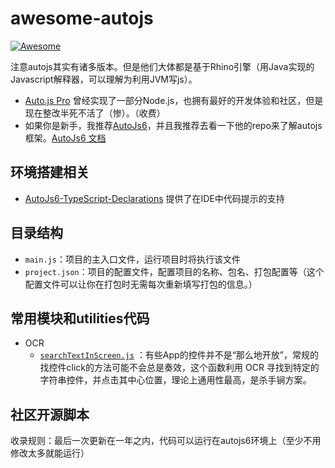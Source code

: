 # awesome-autojs

[![Awesome](https://awesome.re/badge-flat.svg)](https://awesome.re)

注意autojs其实有诸多版本。但是他们大体都是基于Rhino引擎（用Java实现的Javascript解释器，可以理解为利用JVM写js）。
- [Auto.js Pro](http://www.autojs.cc/) 曾经实现了一部分Node.js，也拥有最好的开发体验和社区，但是现在整改半死不活了（惨）。（收费）
- 如果你是新手，我推荐[AutoJs6](https://github.com/SuperMonster003/AutoJs6)，并且我推荐去看一下他的repo来了解autojs框架。[AutoJs6 文档](https://docs.autojs6.com/#/)

## 环境搭建相关

- [AutoJs6-TypeScript-Declarations](https://github.com/SuperMonster003/AutoJs6-TypeScript-Declarations) 提供了在IDE中代码提示的支持

## 目录结构
- `main.js`：项目的主入口文件，运行项目时将执行该文件
- `project.json`：项目的配置文件，配置项目的名称、包名、打包配置等（这个配置文件可以让你在打包时无需每次重新填写打包的信息。）

## 常用模块和utilities代码

- OCR
  - [`searchTextInScreen.js`](OCR/searchTextInScreen.js) ：有些App的控件并不是“那么地开放”，常规的找控件click的方法可能不会总是奏效，这个函数利用 OCR 寻找到特定的字符串控件，并点击其中心位置，理论上通用性最高，是杀手锏方案。

## 社区开源脚本
收录规则：最后一次更新在一年之内，代码可以运行在autojs6环境上（至少不用修改太多就能运行）
